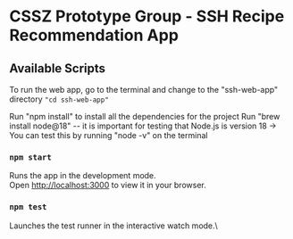 # CSSZ Prototype Group - SSH Recipe Recommendation App

## Available Scripts

To run the web app, go to the terminal and change to the "ssh-web-app" directory 
 `"cd ssh-web-app"`

Run "npm install" to install all the dependencies for the project
Run "brew install node@18" -- it is important for testing that Node.js is version 18 -> You can test this by running "node -v" on the terminal

### `npm start`

Runs the app in the development mode.\
Open [http://localhost:3000](http://localhost:3000) to view it in your browser.


### `npm test`

Launches the test runner in the interactive watch mode.\
